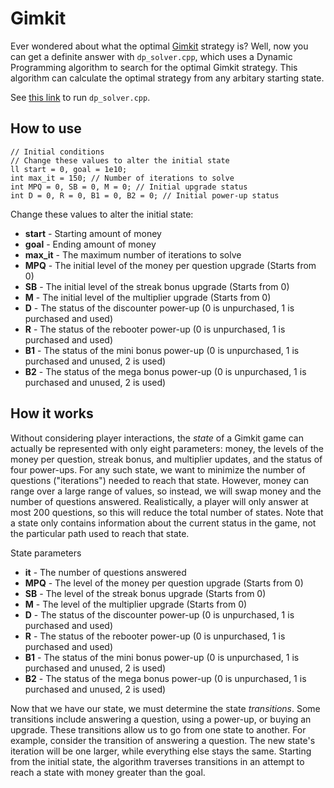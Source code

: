 # Gimkit
Ever wondered about what the optimal [Gimkit](https://gimkit.com) strategy is? Well, now you can get a definite answer with `dp_solver.cpp`, which uses a Dynamic Programming algorithm to search for the optimal Gimkit strategy. This algorithm can calculate the optimal strategy from any arbitary starting state.

See [this link](https://onlinegdb.com/B1dEnuu2E) to run `dp_solver.cpp`.

## How to use
```
// Initial conditions
// Change these values to alter the initial state
ll start = 0, goal = 1e10;
int max_it = 150; // Number of iterations to solve
int MPQ = 0, SB = 0, M = 0; // Initial upgrade status
int D = 0, R = 0, B1 = 0, B2 = 0; // Initial power-up status
```

Change these values to alter the initial state:
- **start** - Starting amount of money
- **goal** - Ending amount of money
- **max_it** - The maximum number of iterations to solve
- **MPQ** - The initial level of the money per question upgrade (Starts from 0)
- **SB** - The initial level of the streak bonus upgrade (Starts from 0)
- **M** - The initial level of the multiplier upgrade (Starts from 0)
- **D** - The status of the discounter power-up (0 is unpurchased, 1 is purchased and used)
- **R** - The status of the rebooter power-up (0 is unpurchased, 1 is purchased and used)
- **B1** - The status of the mini bonus power-up (0 is unpurchased, 1 is purchased and unused, 2 is used)
- **B2** - The status of the mega bonus power-up (0 is unpurchased, 1 is purchased and unused, 2 is used)

## How it works
Without considering player interactions, the *state* of a Gimkit game can actually be represented with only eight parameters: money, the levels of the money per question, streak bonus, and multiplier updates, and the status of four power-ups. For any such state, we want to minimize the number of questions ("iterations") needed to reach that state. However, money can range over a large range of values, so instead, we will swap money and the number of questions answered. Realistically, a player will only answer at most 200 questions, so this will reduce the total number of states. Note that a state only contains information about the current status in the game, not the particular path used to reach that state.

State parameters
- **it** - The number of questions answered
- **MPQ** - The level of the money per question upgrade (Starts from 0)
- **SB** - The level of the streak bonus upgrade (Starts from 0)
- **M** - The level of the multiplier upgrade (Starts from 0)
- **D** - The status of the discounter power-up (0 is unpurchased, 1 is purchased and used)
- **R** - The status of the rebooter power-up (0 is unpurchased, 1 is purchased and used)
- **B1** - The status of the mini bonus power-up (0 is unpurchased, 1 is purchased and unused, 2 is used)
- **B2** - The status of the mega bonus power-up (0 is unpurchased, 1 is purchased and unused, 2 is used)

Now that we have our state, we must determine the state *transitions*. Some transitions include answering a question, using a power-up, or buying an upgrade. These transitions allow us to go from one state to another. For example, consider the transition of answering a question. The new state's iteration will be one larger, while everything else stays the same. Starting from the initial state, the algorithm traverses transitions in an attempt to reach a state with money greater than the goal.
